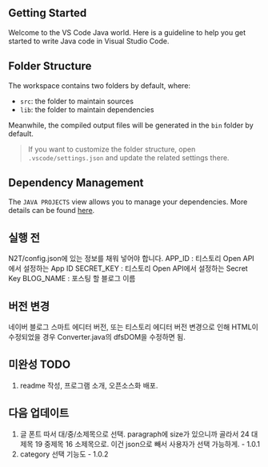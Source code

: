 ## Getting Started

Welcome to the VS Code Java world. Here is a guideline to help you get started to write Java code in Visual Studio Code.

## Folder Structure

The workspace contains two folders by default, where:

- `src`: the folder to maintain sources
- `lib`: the folder to maintain dependencies

Meanwhile, the compiled output files will be generated in the `bin` folder by default.

> If you want to customize the folder structure, open `.vscode/settings.json` and update the related settings there.

## Dependency Management

The `JAVA PROJECTS` view allows you to manage your dependencies. More details can be found [here](https://github.com/microsoft/vscode-java-dependency#manage-dependencies).

## 실행 전
N2T/config.json에 있는 정보를 채워 넣어야 합니다.
APP_ID : 티스토리 Open API에서 설정하는 App ID
SECRET_KEY : 티스토리 Open API에서 설정하는 Secret Key
BLOG_NAME : 포스팅 할 블로그 이름

## 버전 변경
네이버 블로그 스마트 에디터 버전, 또는 티스토리 에디터 버전 변경으로 인해 HTML이 수정되었을 경우 Converter.java의 dfsDOM을 수정하면 됨.

## 미완성 TODO
1) readme 작성, 프로그램 소개, 오픈소스화 배포.

## 다음 업데이트
1) 글 폰트 따서 대/중/소제목으로 선택. paragraph에 size가 있으니까 골라서 24 대제목 19 중제목 16 소제목으로. 이건 json으로 빼서 사용자가 선택 가능하게. - 1.0.1
2) category 선택 기능도 - 1.0.2